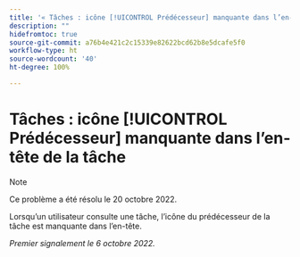 ```yaml
---
title: '« Tâches : icône [!UICONTROL Prédécesseur] manquante dans l’en-tête de la tâche »'
description: ""
hidefromtoc: true
source-git-commit: a76b4e421c2c15339e82622bcd62b8e5dcafe5f0
workflow-type: ht
source-wordcount: '40'
ht-degree: 100%

---
```



# Tâches : icône [!UICONTROL Prédécesseur] manquante dans l’en-tête de la tâche

>[!NOTE]
>
>Ce problème a été résolu le 20 octobre 2022.

Lorsqu’un utilisateur consulte une tâche, l’icône du prédécesseur de la tâche est manquante dans l’en-tête.

_Premier signalement le 6 octobre 2022._

